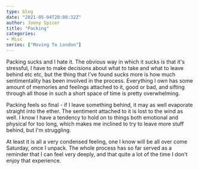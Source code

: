 ```yaml
---
type: blog
date: "2021-05-04T20:08:32Z"
author: Jonny Spicer
title: "Packing"
categories:
- Misc
series: ["Moving To London"]
---
```

Packing sucks and I hate it. The obvious way in which it sucks is that it's stressful, I have to make decisions about what to take and what to leave behind etc etc, but the thing
that I've found sucks more is how much sentimentality has been involved in the process. Everything I own has some amount of memories and feelings attached to it, good or bad, and
sifting through all those in such a short space of time is pretty overwhelming.

Packing feels so final - if I leave something behind, it may as well evaporate straight into the ether. The sentiment attached to it is lost to the wind as well. I know I have a
tendency to hold on to things both emotional and physical for too long, which makes me inclined to try to leave more stuff behind, but I'm struggling.

At least it is all a very condensed feeling, one I know will be all over come Saturday, once I unpack. The whole process has so far served as a reminder that I can feel very deeply,
and that quite a lot of the time I don't enjoy that experience.
